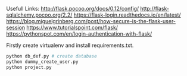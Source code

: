 Usefull Links:
http://flask.pocoo.org/docs/0.12/config/
http://flask-sqlalchemy.pocoo.org/2.2/
https://flask-login.readthedocs.io/en/latest/
https://blog.miguelgrinberg.com/post/how-secure-is-the-flask-user-session
https://www.tutorialspoint.com/flask/
https://pythonspot.com/en/login-authentication-with-flask/

Firstly create virtualenv and install requirements.txt.

```bash
python db_def.py # create database
python dummy_create_user.py
python project.py
```